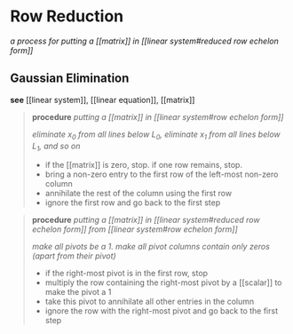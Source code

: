 # Row Reduction

_a process for putting a [[matrix]] in [[linear system#reduced row echelon form]]_

## Gaussian Elimination

**see** [[linear system]], [[linear equation]], [[matrix]]

> **procedure** _putting a [[matrix]] in [[linear system#row echelon form]]_
>
> _eliminate $x_0$ from all lines below $L_0$, eliminate $x_1$ from all lines below $L_1$, and so on_
>
> - if the [[matrix]] is zero, stop. if one row remains, stop.
> - bring a non-zero entry to the first row of the left-most non-zero column
> - annihilate the rest of the column using the first row
> - ignore the first row and go back to the first step

> **procedure** _putting a [[matrix]] in [[linear system#reduced row echelon form]] from [[linear system#row echelon form]]_
>
> _make all pivots be a $1$. make all pivot columns contain only zeros (apart from their pivot)_
>
> - if the right-most pivot is in the first row, stop
> - multiply the row containing the right-most pivot by a [[scalar]] to make the pivot a $1$
> - take this pivot to annihilate all other entries in the column
> - ignore the row with the right-most pivot and go back to the first step
